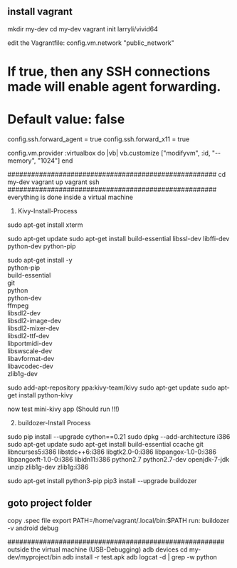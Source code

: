 install vagrant
---------------

mkdir my-dev
cd my-dev
vagrant init larryli/vivid64

edit the Vagrantfile:
  config.vm.network "public_network"

  # If true, then any SSH connections made will enable agent forwarding.
  # Default value: false
  config.ssh.forward_agent = true
  config.ssh.forward_x11 = true


  config.vm.provider :virtualbox do |vb|
    vb.customize ["modifyvm", :id, "--memory", "1024"]
  end

#####################################################
cd my-dev
vagrant up
vagrant ssh
#####################################################
everything is done inside a virtual machine

1. Kivy-Install-Process

sudo apt-get install xterm

sudo apt-get update
sudo apt-get install build-essential libssl-dev libffi-dev python-dev python-pip

sudo apt-get install -y \
    python-pip \
    build-essential \
    git \
    python \
    python-dev \
    ffmpeg \
    libsdl2-dev \
    libsdl2-image-dev \
    libsdl2-mixer-dev \
    libsdl2-ttf-dev \
    libportmidi-dev \
    libswscale-dev \
    libavformat-dev \
    libavcodec-dev \
    zlib1g-dev

sudo add-apt-repository ppa:kivy-team/kivy
sudo apt-get update
sudo apt-get install python-kivy

now test mini-kivy app  (Should run !!!)

2. buildozer-Install Process

sudo pip install --upgrade cython==0.21
sudo dpkg --add-architecture i386
sudo apt-get update
sudo apt-get install build-essential ccache git libncurses5:i386 libstdc++6:i386 libgtk2.0-0:i386 libpangox-1.0-0:i386 libpangoxft-1.0-0:i386 libidn11:i386 python2.7 python2.7-dev openjdk-7-jdk unzip zlib1g-dev zlib1g:i386

sudo apt-get install python3-pip
pip3 install --upgrade buildozer

goto project folder
-------------------

copy .spec file
export PATH=/home/vagrant/.local/bin:$PATH
run:
buildozer -v android debug

#######################################################
outside the virtual machine (USB-Debugging)
adb devices
cd my-dev/myproject/bin
adb install -r test.apk
adb logcat -d | grep -w python
